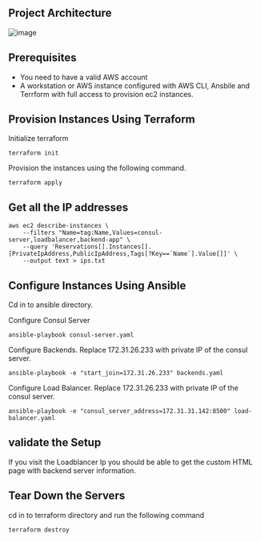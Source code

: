 ## Project Architecture

![image](https://user-images.githubusercontent.com/106984297/218375279-4825a1aa-2537-483b-b324-131e98d1b43a.png)


## Prerequisites

- You need to have a valid AWS account
- A workstation or AWS instance configured with AWS CLI, Ansbile and Terrform with full access to provision ec2 instances.

## Provision Instances Using Terraform

Initialize terraform

```
terraform init
```

Provision the instances using the following command.

```
terraform apply
```
## Get all the IP addresses

```
aws ec2 describe-instances \
    --filters "Name=tag:Name,Values=consul-server,loadbalancer,backend-app" \
    --query 'Reservations[].Instances[].[PrivateIpAddress,PublicIpAddress,Tags[?Key==`Name`].Value[]]' \
    --output text > ips.txt
```

## Configure Instances Using Ansible

Cd in to ansible directory.

Configure Consul Server

```
ansible-playbook consul-server.yaml
```

Configure Backends. Replace 172.31.26.233 with private IP of the consul server.

```
ansible-playbook -e "start_join=172.31.26.233" backends.yaml
```

Configure Load Balancer. Replace 172.31.26.233 with private IP of the consul server.

```
ansible-playbook -e "consul_server_address=172.31.31.142:8500" load-balancer.yaml 
```

## validate the Setup

If you visit the Loadblancer Ip you should be able to get the custom HTML page with backend server information.

## Tear Down the Servers

cd in to terraform directory and run the following command

```
terraform destroy
```

